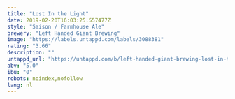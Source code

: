 ```yaml
---
title: "Lost In the Light"
date: 2019-02-20T16:03:25.557477Z
style: "Saison / Farmhouse Ale"
brewery: "Left Handed Giant Brewing"
image: "https://labels.untappd.com/labels/3088381"
rating: "3.66"
description: ""
untappd_url: "https://untappd.com/b/left-handed-giant-brewing-lost-in-the-light/3088381"
abv: "5.0"
ibu: "0"
robots: noindex,nofollow
lang: nl
---
```

